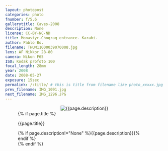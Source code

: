 ```yaml
---
layout: photopost
categories: photo
fnumber: f/5.6
gallerytitle: Caves-2008
description: None
license: CC-BY-NC-ND
title: Monastyr-Choqraq entrance. Karabi.
author: Pablo Bo.
filename: THUM11000039070008.jpg
lens: AF Nikkor 28-80
camera: Nikon F65
ISO: Kodak profoto 100
focal_length: 28mm
year: 2008
date: 2008-05-27
exposure: 15sec
permalink: /:title/ # this is title from filename like photo_xxxxx.jpg
prev_filename: IMG_1091.jpg
next_filename: IMG_1296.JPG
---
```


<figure style="">
<div id="photo" style="text-align: center;">
<img class="" src="{{ site.url }}/images/gallery/{{page.year}}/{{page.gallerytitle}}/{{page.filename}}" alt="{{page.description}}">
</div>
{% if page.title %}
<figcaption><p>{{page.title}}</p>{% if page.description!="None" %}{{page.description}}{% endif %}</figcaption>
{% endif %}
</figure>
